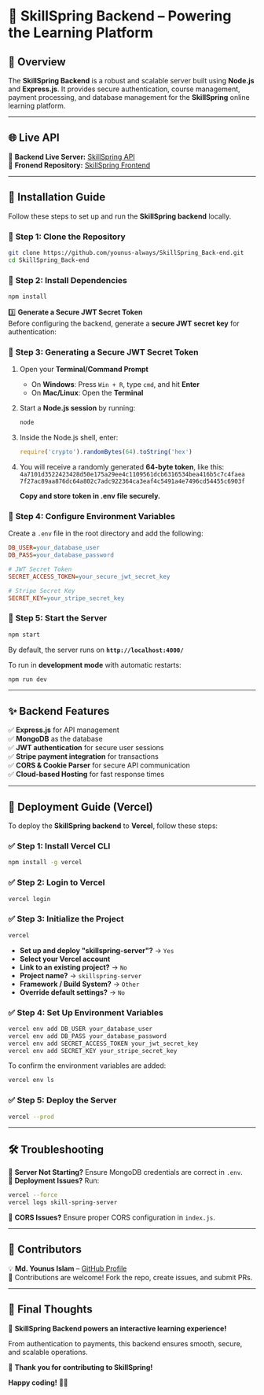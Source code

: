 # 🚀 **SkillSpring Backend – Powering the Learning Platform**  

## 📖 **Overview**  

The **SkillSpring Backend** is a robust and scalable server built using **Node.js** and **Express.js**. It provides secure authentication, course management, payment processing, and database management for the **SkillSpring** online learning platform.  

---

## 🌐 **Live API**  

🔗 **Backend Live Server:** [SkillSpring API](https://skill-spring-server.vercel.app/)  
🔗 **Fronend Repository:** [SkillSpring Frontend](https://github.com/younus-always/SkillSpring_Front-end)  

---

## 📌 **Installation Guide**  

Follow these steps to set up and run the **SkillSpring backend** locally.  

### 🔹 **Step 1: Clone the Repository**  

```sh
git clone https://github.com/younus-always/SkillSpring_Back-end.git
cd SkillSpring_Back-end
```

### 🔹 **Step 2: Install Dependencies**  

```sh
npm install
```

3️⃣ **Generate a Secure JWT Secret Token**  
Before configuring the backend, generate a **secure JWT secret key** for authentication:  

### 🔐 **Step 3: Generating a Secure JWT Secret Token**  

1. Open your **Terminal/Command Prompt**  
   - On **Windows**: Press `Win + R`, type `cmd`, and hit **Enter**  
   - On **Mac/Linux**: Open the **Terminal**  

2. Start a **Node.js session** by running:  
   ```sh
   node
   ```

3. Inside the Node.js shell, enter:  
   ```js
   require('crypto').randomBytes(64).toString('hex')
   ```

4. You will receive a randomly generated **64-byte token**, like this:
   `4a7101d3522423428d50e175a29ee4c1109561dcb6316534bea416b5c7c4faea
   7f27ac89aa876dc64a802c7adc922364ca3eaf4c5491a4e7496cd54455c6903f` 

   **Copy and store token in .env file securely.**

### 🔹 **Step 4: Configure Environment Variables**  

Create a `.env` file in the root directory and add the following:  

```ini
DB_USER=your_database_user
DB_PASS=your_database_password

# JWT Secret Token
SECRET_ACCESS_TOKEN=your_secure_jwt_secret_key

# Stripe Secret Key
SECRET_KEY=your_stripe_secret_key
```



### 🔹 **Step 5: Start the Server**  

```sh
npm start
```
By default, the server runs on **`http://localhost:4000/`**  

To run in **development mode** with automatic restarts:  
```sh
npm run dev
```

---

## ✨ **Backend Features**  

✅ **Express.js** for API management  
✅ **MongoDB** as the database  
✅ **JWT authentication** for secure user sessions  
✅ **Stripe payment integration** for transactions  
✅ **CORS & Cookie Parser** for secure API communication  
✅ **Cloud-based Hosting** for fast response times  

---

## 🚀 **Deployment Guide (Vercel)**  

To deploy the **SkillSpring backend** to **Vercel**, follow these steps:  

### ✅ **Step 1: Install Vercel CLI**  

```sh
npm install -g vercel
```

### ✅ **Step 2: Login to Vercel**  

```sh
vercel login
```

### ✅ **Step 3: Initialize the Project**  

```sh
vercel
```
- **Set up and deploy "skillspring-server"?** → `Yes`  
- **Select your Vercel account**  
- **Link to an existing project?** → `No`  
- **Project name?** → `skillspring-server`  
- **Framework / Build System?** → `Other`  
- **Override default settings?** → `No`  

### ✅ **Step 4: Set Up Environment Variables**  

```sh
vercel env add DB_USER your_database_user
vercel env add DB_PASS your_database_password
vercel env add SECRET_ACCESS_TOKEN your_jwt_secret_key
vercel env add SECRET_KEY your_stripe_secret_key
```

To confirm the environment variables are added:  
```sh
vercel env ls
```

### ✅ **Step 5: Deploy the Server**  

```sh
vercel --prod
```
---

## 🛠 **Troubleshooting**  

🔹 **Server Not Starting?** Ensure MongoDB credentials are correct in `.env`.  
🔹 **Deployment Issues?** Run:  
```sh
vercel --force
vercel logs skill-spring-server
```
🔹 **CORS Issues?** Ensure proper CORS configuration in `index.js`.  

---

## 👥 **Contributors**  

💡 **Md. Younus Islam** – [GitHub Profile](https://github.com/younus-always)  
🎉 Contributions are welcome! Fork the repo, create issues, and submit PRs.  
 

---

## 🌟 **Final Thoughts**  

🚀 **SkillSpring Backend powers an interactive learning experience!**  

From authentication to payments, this backend ensures smooth, secure, and scalable operations.  

💙 **Thank you for contributing to SkillSpring!**  

**Happy coding!** 🚀😊  
